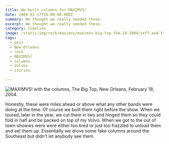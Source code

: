 ```yaml
---
title: We built columns for MAXIMVS!
date: 2004-02-17T16:00:00.000Z
summary: We thought we really needed these.
excerpt: We thought we really needed these.
category: timeline
image: /static/img/rock/maximvs/maximvs-big-top-feb-18-2004/jeff-and-trey-feb-18-2004.jpg
tags:
  - post 
  - New Orleans
  - rock
  - MAXIMVS!
  - columns
  - Volvos
  - stories

---
```


![MAXIMVS! with the columns, The Big Top, New Orleans, February 18, 2004.](/static/img/rock/maximvs/maximvs-big-top-feb-18-2004/jeff-and-trey-feb-18-2004.jpg "MAXIMVS!")


Honestly, these were miles ahead or above what any other bands were doing at the time. Of course we built them right before the show. When we toured, later in the year, we cut them in two and hinged them so they could fold in half and be packed on top of my Volvo. When we got to the out of town showws were were either too tired or just too frazzled to unload them and set them up. Essentially we drove some fake columns around the Southeast but didn't let anybody see them.

